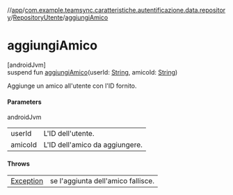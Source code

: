 //[app](../../../index.md)/[com.example.teamsync.caratteristiche.autentificazione.data.repository](../index.md)/[RepositoryUtente](index.md)/[aggiungiAmico](aggiungi-amico.md)

# aggiungiAmico

[androidJvm]\
suspend fun [aggiungiAmico](aggiungi-amico.md)(userId: [String](https://kotlinlang.org/api/latest/jvm/stdlib/kotlin/-string/index.html), amicoId: [String](https://kotlinlang.org/api/latest/jvm/stdlib/kotlin/-string/index.html))

Aggiunge un amico all'utente con l'ID fornito.

#### Parameters

androidJvm

| | |
|---|---|
| userId | L'ID dell'utente. |
| amicoId | L'ID dell'amico da aggiungere. |

#### Throws

| | |
|---|---|
| [Exception](https://kotlinlang.org/api/latest/jvm/stdlib/kotlin/-exception/index.html) | se l'aggiunta dell'amico fallisce. |

